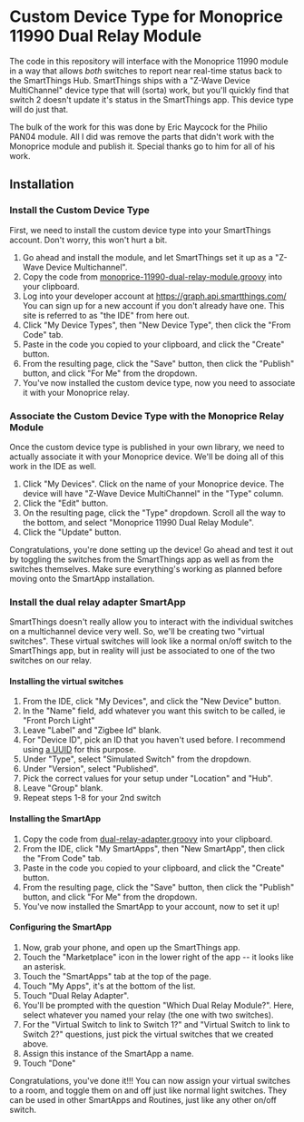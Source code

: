 # Custom Device Type for Monoprice 11990 Dual Relay Module

The code in this repository will interface with the Monoprice 11990 module in a way that allows *both* switches to report near real-time status back to the SmartThings Hub.  SmartThings ships with a "Z-Wave Device MultiChannel" device type that will (sorta) work, but you'll quickly find that switch 2 doesn't update it's status in the SmartThings app.  This device type will do just that.

The bulk of the work for this was done by Eric Maycock for the Philio PAN04 module.  All I did was remove the parts that didn't work with the Monoprice module and publish it.  Special thanks go to him for all of his work.

## Installation

### Install the Custom Device Type
First, we need to install the custom device type into your SmartThings account.  Don't worry, this won't hurt a bit.

1. Go ahead and install the module, and let SmartThings set it up as a "Z-Wave Device Multichannel".
1. Copy the code from [monoprice-11990-dual-relay-module.groovy](https://raw.githubusercontent.com/justintime/ST-Monoprice-Dual-Relay-Module/master/devicetypes/justintime/monoprice-11990-dual-relay-module.src/monoprice-11990-dual-relay-module.groovy) into your clipboard.
1. Log into your developer account at https://graph.api.smartthings.com/  You can sign up for a new account if you don't already have one.  This site is referred to as "the IDE" from here out.
1. Click "My Device Types", then "New Device Type", then click the "From Code" tab.
1. Paste in the code you copied to your clipboard, and click the "Create" button.
1. From the resulting page, click the "Save" button, then click the "Publish" button, and click "For Me" from the dropdown.
1. You've now installed the custom device type, now you need to associate it with your Monoprice relay.

### Associate the Custom Device Type with the Monoprice Relay Module
Once the custom device type is published in your own library, we need to actually associate it with your Monoprice device.  We'll be doing all of this work in the IDE as well.

1. Click "My Devices".  Click on the name of your Monoprice device.  The device will have "Z-Wave Device MultiChannel" in the "Type" column.
1. Click the "Edit" button.
1. On the resulting page, click the "Type" dropdown.  Scroll all the way to the bottom, and select "Monoprice 11990 Dual Relay Module".
1. Click the "Update" button.

Congratulations, you're done setting up the device!  Go ahead and test it out by toggling the switches from the SmartThings app as well as from the switches themselves.  Make sure everything's working as planned before moving onto the SmartApp installation.

### Install the dual relay adapter SmartApp

SmartThings doesn't really allow you to interact with the individual switches on a multichannel device very well.  So, we'll be creating two "virtual switches".  These virtual switches will look like a normal on/off switch to the SmartThings app, but in reality will just be associated to one of the two switches on our relay.

#### Installing the virtual switches

1. From the IDE, click "My Devices", and click the "New Device" button.
1. In the "Name" field, add whatever you want this switch to be called, ie "Front Porch Light"
1. Leave "Label" and "Zigbee Id" blank.
1. For "Device ID", pick an ID that you haven't used before.  I recommend using [a UUID](https://www.uuidgenerator.net/) for this purpose.
1. Under "Type", select "Simulated Switch" from the dropdown.
1. Under "Version", select "Published".
1. Pick the correct values for your setup under "Location" and "Hub".
1. Leave "Group" blank.
1. Repeat steps 1-8 for your 2nd switch

#### Installing the SmartApp

1. Copy the code from [dual-relay-adapter.groovy](https://raw.githubusercontent.com/justintime/ST-Monoprice-Dual-Relay-Module/master/smartapps/justintime/dual-relay-adapter.src/dual-relay-adapter.groovy) into your clipboard.
1. From the IDE, click "My SmartApps", then "New SmartApp", then click the "From Code" tab.
1. Paste in the code you copied to your clipboard, and click the "Create" button.
1. From the resulting page, click the "Save" button, then click the "Publish" button, and click "For Me" from the dropdown.
1. You've now installed the SmartApp to your account, now to set it up!

#### Configuring the SmartApp

1. Now, grab your phone, and open up the SmartThings app.
1. Touch the "Marketplace" icon in the lower right of the app -- it looks like an asterisk.
1. Touch the "SmartApps" tab at the top of the page.
1. Touch "My Apps", it's at the bottom of the list.
1. Touch "Dual Relay Adapter".
1. You'll be prompted with the question "Which Dual Relay Module?".  Here, select whatever you named your relay (the one with two switches).
1. For the "Virtual Switch to link to Switch 1?" and "Virtual Switch to link to Switch 2?" questions, just pick the virtual switches that we created above.
1. Assign this instance of the SmartApp a name.
1. Touch "Done"

Congratulations, you've done it!!! You can now assign your virtual switches to a room, and toggle them on and off just like normal light switches.  They can be used in other SmartApps and Routines, just like any other on/off switch.
